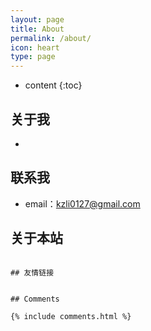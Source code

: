 ```yaml
---
layout: page
title: About
permalink: /about/
icon: heart
type: page
---
```


* content
{:toc}

## 关于我

*  

## 联系我

* email：kzli0127@gmail.com

## 关于本站

~~~

## 友情链接


## Comments

{% include comments.html %}
